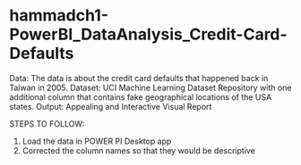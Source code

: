 # hammadch1-PowerBI_DataAnalysis_Credit-Card-Defaults

Data: The data is about the credit card defaults that happened back in Taiwan in 2005.
Dataset: UCI Machine Learning Dataset Repository with one additional column that contains fake geographical locations of the USA states.
Output: Appealing and Interactive Visual Report

STEPS TO FOLLOW:
1. Load the data in POWER PI Desktop app
2. Corrected the column names so that they would be descriptive
